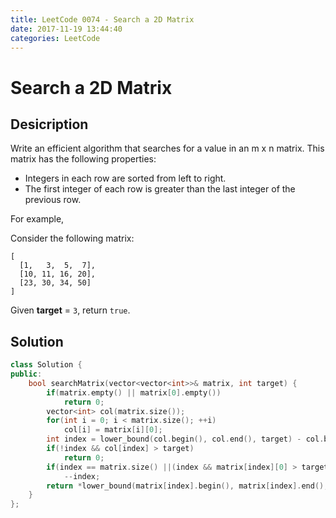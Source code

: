 ```yaml
---
title: LeetCode 0074 - Search a 2D Matrix
date: 2017-11-19 13:44:40
categories: LeetCode
---
```

# Search a 2D Matrix #

<!--more-->

## Desicription ##

Write an efficient algorithm that searches for a value in an m x n matrix. This matrix has the following properties:

- Integers in each row are sorted from left to right.
- The first integer of each row is greater than the last integer of the previous row.

For example,

Consider the following matrix:

```
[
  [1,   3,  5,  7],
  [10, 11, 16, 20],
  [23, 30, 34, 50]
]
```

Given **target** = `3`, return `true`.

## Solution ##

```cpp
class Solution {
public:
    bool searchMatrix(vector<vector<int>>& matrix, int target) {
        if(matrix.empty() || matrix[0].empty())
            return 0;
        vector<int> col(matrix.size());
        for(int i = 0; i < matrix.size(); ++i)
            col[i] = matrix[i][0];
        int index = lower_bound(col.begin(), col.end(), target) - col.begin();
        if(!index && col[index] > target)
            return 0;
        if(index == matrix.size() ||(index && matrix[index][0] > target))
            --index;
        return *lower_bound(matrix[index].begin(), matrix[index].end(), target) == target;
    }
};
```